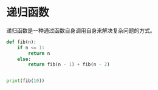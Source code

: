 # 递归函数

递归函数是一种通过函数自身调用自身来解决复杂问题的方式。

```python
def fib(n):
    if n <= 1:
        return n
    else:
        return fib(n - 1) + fib(n - 2)


print(fib(10))
```

